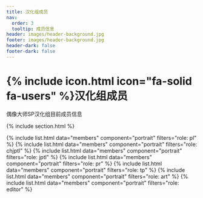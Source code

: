```yaml
---
title: 汉化组成员
nav:
  order: 3
  tooltip: 成员信息
header: images/header-background.jpg
footer: images/header-background.jpg
header-dark: false
footer-dark: false
---
```


# {% include icon.html icon="fa-solid fa-users" %}汉化组成员

偶像大师SP汉化组目前成员信息

{% include section.html %}

{% include list.html data="members" component="portrait" filters="role: pl" %}
{% include list.html data="members" component="portrait" filters="role: chjptl" %}
{% include list.html data="members" component="portrait" filters="role: jptl" %}
{% include list.html data="members" component="portrait" filters="role: pr" %}
{% include list.html data="members" component="portrait" filters="role: tp" %}
{% include list.html data="members" component="portrait" filters="role: art" %}
{% include list.html data="members" component="portrait" filters="role: editor" %}
